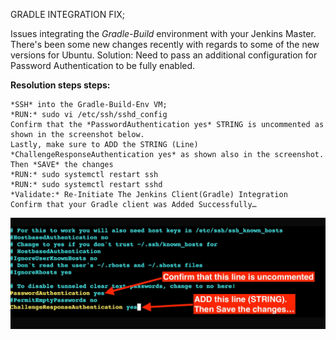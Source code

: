 
GRADLE INTEGRATION FIX;

Issues integrating the *Gradle-Build* environment with your Jenkins Master. 
There's been some new changes recently with regards to some of the new versions for Ubuntu. 
Solution: Need to pass an additional configuration for Password Authentication to be fully enabled. 

**Resolution steps steps:**

```
*SSH* into the Gradle-Build-Env VM;
*RUN:* sudo vi /etc/ssh/sshd_config
Confirm that the *PasswordAuthentication yes* STRING is uncommented as shown in the screenshot below.
Lastly, make sure to ADD the STRING (Line) *ChallengeResponseAuthentication yes* as shown also in the screenshot.
Then *SAVE* the changes
*RUN:* sudo systemctl restart ssh
*RUN:* sudo systemctl restart sshd
*Validate:* Re-Initiate The Jenkins Client(Gradle) Integration
Confirm that your Gradle client was Added Successfully…
```
![alt text](IMG_0409.png)
